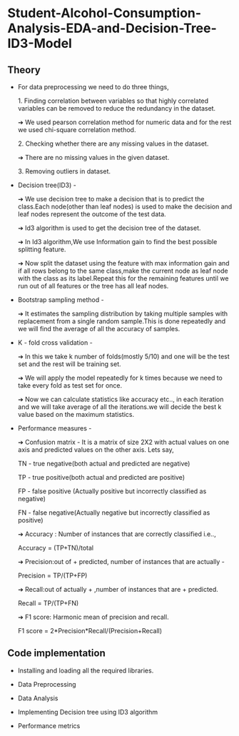 # Student-Alcohol-Consumption-Analysis-EDA-and-Decision-Tree-ID3-Model

## Theory 

- For data preprocessing we need to do three things,

  1\. Finding correlation between variables so that highly correlated variables can be removed to reduce the redundancy in the dataset.

  ➔ We used pearson correlation method for numeric data and for the rest we used chi-square correlation method.

  2\. Checking whether there are any missing values in the dataset.

  ➔ There are no missing values in the given dataset.

  3\. Removing outliers in dataset.

- Decision tree(ID3) -

  ➔ We use decision tree to make a decision that is to predict the class.Each node(other than leaf nodes) is used to make the decision and leaf nodes represent the outcome of the test data.

  ➔ Id3 algorithm is used to get the decision tree of the dataset.

  ➔ In Id3 algorithm,We use Information gain to find the best possible splitting feature.

  ➔ Now split the dataset using the feature with max information gain and if all rows belong to the same class,make the current node as leaf node with the class as its label.Repeat this for the remaining features until we run out of all features or the tree has all leaf nodes.

- Bootstrap sampling method -

  ➔ It estimates the sampling distribution by taking multiple samples with replacement from a single random sample.This is done repeatedly and we will find the average of all the accuracy of samples.


- K - fold cross validation -

  ➔ In this we take k number of folds(mostly 5/10) and one will be the test set and the rest will be training set.

  ➔ We will apply the model repeatedly for k times because we need to take every fold as test set for once.

  ➔ Now we can calculate statistics like accuracy etc.., in each iteration and we will take average of all the iterations.we will decide the best k value based on the maximum statistics.

- Performance measures -

  ➔ Confusion matrix - It is a matrix of size 2X2 with actual values on one axis and predicted values on the other axis. Lets say,

  TN - true negative(both actual and predicted are negative)

  TP - true positive(both actual and predicted are positive)

  FP - false positive (Actually positive but incorrectly classified as negative)

  FN - false negative(Actually negative but incorrectly classified as positive)

  ➔ Accuracy : Number of instances that are correctly classified i.e..,

  Accuracy = (TP+TN)/total

  ➔ Precision:out of + predicted, number of instances that are actually -

  Precision = TP/(TP+FP)

  ➔ Recall:out of actually + ,number of instances that are + predicted.

  Recall = TP/(TP+FN)

  ➔ F1 score: Harmonic mean of precision and recall.

  F1 score = 2\*Precision\*Recall/(Precision+Recall)


## Code implementation 

- Installing and loading all the required libraries.

- Data Preprocessing

- Data Analysis 

- Implementing Decision tree using ID3 algorithm

- Performance metrics
